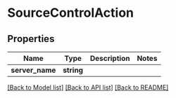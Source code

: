 # SourceControlAction

## Properties
Name | Type | Description | Notes
------------ | ------------- | ------------- | -------------
**server_name** | **string** |  | 

[[Back to Model list]](../README.md#documentation-for-models) [[Back to API list]](../README.md#documentation-for-api-endpoints) [[Back to README]](../README.md)



